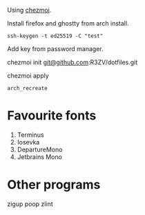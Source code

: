 Using [chezmoi](chezmoi.io).

Install firefox and ghostty from arch install.

`ssh-keygen -t ed25519 -C "test"`

Add key from password manager.

chezmoi init git@github.com:R3ZV/dotfiles.git

chezmoi apply

`arch_recreate`


# Favourite fonts

1. Terminus
2. Iosevka
3. DepartureMono
4. Jetbrains Mono

# Other programs

zigup
poop
zlint
